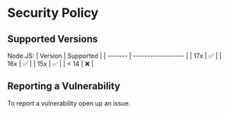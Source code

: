 # Security Policy

## Supported Versions

Node.JS:
| Version | Supported          |
| ------- | ------------------ |
| 17x   | :white_check_mark: |
| 16x   | :white_check_mark: |
| 15x   | :white_check_mark: |
| < 14   | :x:                |

## Reporting a Vulnerability

To report a vulnerability open up an issue.
